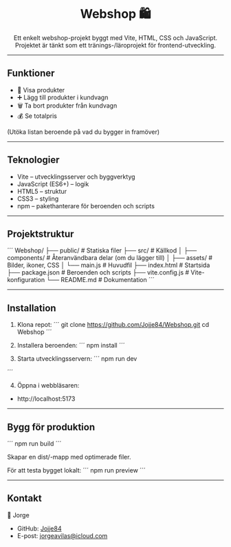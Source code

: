 <h1 align='center'>Webshop 🛍️</h1>

<p align="center">Ett enkelt webshop-projekt byggt med Vite, HTML, CSS och JavaScript. Projektet är tänkt som ett tränings-/läroprojekt för frontend-utveckling.</p>

---

## Funktioner

- 🛒 Visa produkter
- ➕ Lägg till produkter i kundvagn
- 🗑️ Ta bort produkter från kundvagn
- 💰 Se totalpris

(Utöka listan beroende på vad du bygger in framöver)

---

## Teknologier

- Vite – utvecklingsserver och byggverktyg
- JavaScript (ES6+) – logik
- HTML5 – struktur
- CSS3 – styling
- npm – pakethanterare för beroenden och scripts

---

## Projektstruktur
´´´
Webshop/
├── public/            # Statiska filer
├── src/               # Källkod
│   ├── components/    # Återanvändbara delar (om du lägger till)
│   ├── assets/        # Bilder, ikoner, CSS
│   └── main.js        # Huvudfil
├── index.html         # Startsida
├── package.json       # Beroenden och scripts
├── vite.config.js     # Vite-konfiguration
└── README.md          # Dokumentation
´´´

---

## Installation

1. Klona repot:
´´´
git clone https://github.com/Jojje84/Webshop.git
cd Webshop
´´´

2. Installera beroenden:
´´´
npm install
´´´

3. Starta utvecklingsservern:
´´´
npm run dev

´´´

4. Öppna i webbläsaren:

- http://localhost:5173

---

## Bygg för produktion
´´´
npm run build
´´´

Skapar en dist/-mapp med optimerade filer.

För att testa bygget lokalt:
´´´
npm run preview
´´´

---

## Kontakt

👤 Jorge

- GitHub: [Jojje84](https://github.com/Jojje84)
- E-post: [jorgeavilas@icloud.com](mailto:jorgeavilas@icloud.com)